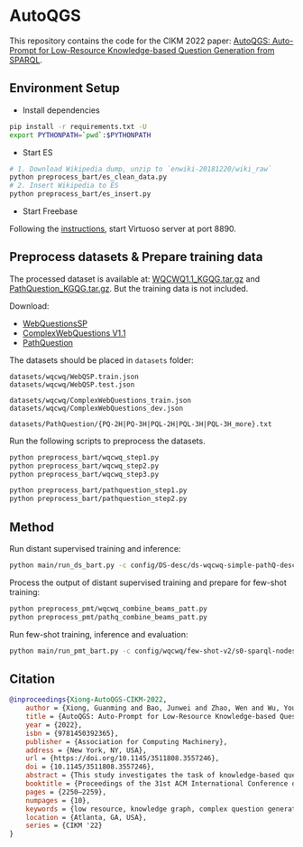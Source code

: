 # AutoQGS

This repository contains the code for the CIKM 2022 paper: [AutoQGS: Auto-Prompt for Low-Resource Knowledge-based Question Generation from SPARQL](https://doi.org/10.1145/3511808.3557246).

## Environment Setup

- Install dependencies

```bash
pip install -r requirements.txt -U
export PYTHONPATH=`pwd`:$PYTHONPATH
```
- Start ES

```bash
# 1. Download Wikipedia dump, unzip to `enwiki-20181220/wiki_raw`
python preprocess_bart/es_clean_data.py
# 2. Insert Wikipedia to ES
python preprocess_bart/es_insert.py
```

- Start Freebase

Following the [instructions](https://github.com/dki-lab/Freebase-Setup), start Virtuoso server at port 8890.

## Preprocess datasets & Prepare training data

The processed dataset is available at: [WQCWQ1.1_KGQG.tar.gz](dataset/WQCWQ1.1_KGQG.tar.gz) and [PathQuestion_KGQG.tar.gz](dataset/PathQuestion_KGQG.tar.gz). But the training data is not included.

Download:
- [WebQuestionsSP](https://www.microsoft.com/en-us/download/details.aspx?id=52763)
- [ComplexWebQuestions V1.1](https://www.tau-nlp.sites.tau.ac.il/compwebq)
- [PathQuestion](https://github.com/zmtkeke/IRN)

The datasets should be placed in `datasets` folder:

```
datasets/wqcwq/WebQSP.train.json
datasets/wqcwq/WebQSP.test.json

datasets/wqcwq/ComplexWebQuestions_train.json
datasets/wqcwq/ComplexWebQuestions_dev.json

datasets/PathQuestion/{PQ-2H|PQ-3H|PQL-2H|PQL-3H|PQL-3H_more}.txt
```

Run the following scripts to preprocess the datasets.

```bash
python preprocess_bart/wqcwq_step1.py
python preprocess_bart/wqcwq_step2.py
python preprocess_bart/wqcwq_step3.py

python preprocess_bart/pathquestion_step1.py
python preprocess_bart/pathquestion_step2.py
```

## Method

Run distant supervised training and inference:
```bash
python main/run_ds_bart.py -c config/DS-desc/ds-wqcwq-simple-pathQ-desc-pattent.yml
```

Process the output of distant supervised training and prepare for few-shot training:
```bash
python preprocess_pmt/wqcwq_combine_beams_patt.py
python preprocess_pmt/pathq_combine_beams_patt.py
```

Run few-shot training, inference and evaluation:
```bash
python main/run_pmt_bart.py -c config/wqcwq/few-shot-v2/s0-sparql-nodesc/bart-0.1%-full-v01.yml
```


## Citation

```bibtex
@inproceedings{Xiong-AutoQGS-CIKM-2022,
    author = {Xiong, Guanming and Bao, Junwei and Zhao, Wen and Wu, Youzheng and He, Xiaodong},
    title = {AutoQGS: Auto-Prompt for Low-Resource Knowledge-based Question Generation from SPARQL},
    year = {2022},
    isbn = {9781450392365},
    publisher = {Association for Computing Machinery},
    address = {New York, NY, USA},
    url = {https://doi.org/10.1145/3511808.3557246},
    doi = {10.1145/3511808.3557246},
    abstract = {This study investigates the task of knowledge-based question generation (KBQG). Conventional KBQG works generated questions from fact triples in the knowledge graph, which could not express complex operations like aggregation and comparison in SPARQL. Moreover, due to the costly annotation of large-scale SPARQL-question pairs, KBQG from SPARQL under low-resource scenarios urgently needs to be explored. Recently, since the generative pre-trained language models (PLMs) typically trained in natural language (NL)-to-NL paradigm have been proven effective for low-resource generation, e.g., T5 and BART, how to effectively utilize them to generate NL-question from non-NL SPARQL is challenging. To address these challenges, AutoQGS, an auto-prompt approach for low-resource KBQG from SPARQL, is proposed. Firstly, we put forward to generate questions directly from SPARQL for KBQG task to handle complex operations. Secondly, we propose an auto-prompter trained on large-scale unsupervised data to rephrase SPARQL into NL description, smoothing the low-resource transformation from non-NL SPARQL to NL question with PLMs. Experimental results on the WebQuestionsSP, ComlexWebQuestions 1.1, and PathQuestions show that our model achieves state-of-the-art performance, especially in low-resource settings. Furthermore, a corpora of 330k factoid complex question-SPARQL pairs is generated for further KBQG research.},
    booktitle = {Proceedings of the 31st ACM International Conference on Information \& Knowledge Management},
    pages = {2250–2259},
    numpages = {10},
    keywords = {low resource, knowledge graph, complex question generation},
    location = {Atlanta, GA, USA},
    series = {CIKM '22}
}
```